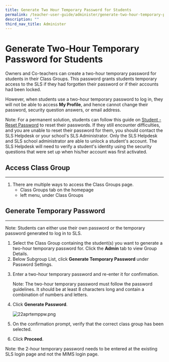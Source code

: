 ```yaml
---
title: Generate Two Hour Temporary Password for Students
permalink: /teacher-user-guide/administer/generate-two-hour-temporary-password-for-students/
description: ""
third_nav_title: Administer
---
```

<h1 id="generate-two-hour-temporary-password-for-students">Generate Two-Hour Temporary Password for Students</h1>
<p>Owners and Co-teachers can create a two-hour temporary password for students in their Class Groups. This password grants students temporary access to the SLS if they had forgotten their password or if their accounts had been locked.</p>
<p>However, when students use a two-hour temporary password to log in, they will not be able to access <strong>My Profile</strong>, and hence cannot change their password, security question answers, or email address.</p>
<p>Note: For a permanent solution, students can follow this guide on <a href="https://docs.learning.moe.edu.sg/sls-user-guide/vle/teacher/AccountManagement/ResetStudentPasswords.html">Student - Reset Password</a> to reset their passwords. If they still encounter difficulties, and you are unable to reset their password for them, you should contact the SLS Helpdesk or your school's SLS Administrator. Only the SLS Helpdesk and SLS school administrator are able to unlock a student's account. The SLS Helpdesk will need to verify a student's identity using the security questions that were set up when his/her account was first activated. </p>
<h2 id="-access-class-group-"><strong>Access Class Group</strong></h2>
<hr>
<ol>
<li>There are multiple ways to access the Class Groups page.<ul>
<li>Class Groups tab on the homepage</li>
<li>left menu, under Class Groups</li>
</ul>
</li>
</ol>
<h2 id="-generate-temporary-password-"><strong>Generate Temporary Password</strong></h2>
<hr>
<p>Note: Students can either use their own password or the temporary password generated to log in to SLS.</p>
<ol>
<li>Select the Class Group containing the student(s) you want to generate a two-hour temporary password for. Click the <strong>Admin</strong> tab to view Group Details.</li>
<li>Below Subgroup List, click <strong>Generate Temporary Password</strong> under Password Settings.</li>
<li><p>Enter a two-hour temporary password and re-enter it for confirmation.</p>
<p> Note: The two-hour temporary password must follow the password guidelines. It should be at least 8 characters long and contain a combination of numbers and letters.</p>
</li>
<li><p>Click <strong>Generate Password</strong>.</p>
<p> <img alt="22aprtemppw.png" src="https://s3-us-west-2.amazonaws.com/secure.notion-static.com/590b9817-efe4-4bdb-b287-2007b0c1f546/22aprtemppw.png"></p>
</li>
<li><p>On the confirmation prompt, verify that the correct class group has been selected.</p>
</li>
<li>Click <strong>Proceed</strong>.</li>
</ol>
<p>Note: the 2-hour temporary password needs to be entered at the existing SLS login page and not the MIMS login page.</p>
